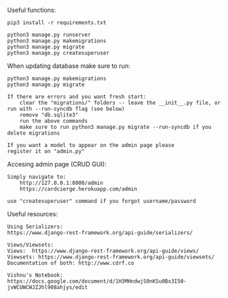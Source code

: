 Useful functions: 

    pip3 install -r requirements.txt

    python3 manage.py runserver
    python3 manage.py makemigrations
    python3 manage.py migrate
    python3 manage.py createsuperuser

When updating database make sure to run:

    python3 manage.py makemigrations
    python3 manage.py migrate

    If there are errors and you want fresh start:
        clear the "migrations/" folders -- leave the __init__.py file, or run with --run-syncdb flag (see below)
        remove "db.sqlite3"
        run the above commands
        make sure to run python3 manage.py migrate --run-syncdb if you delete migrations

    If you want a model to appear on the admin page please 
    register it on "admin.py"

Accesing admin page (CRUD GUI):

    Simply navigate to: 
        http://127.0.0.1:8000/admin
        https://cardcierge.herokuapp.com/admin

    use "createsuperuser" command if you forgot username/password


Useful resources: 

    Using Serializers:
    https://www.django-rest-framework.org/api-guide/serializers/

    Views/Viewsets: 
    Views:  https://www.django-rest-framework.org/api-guide/views/
    Viewsets: https://www.django-rest-framework.org/api-guide/viewsets/
    Documentation of both: http://www.cdrf.co

    Vishnu's Notebook: 
    https://docs.google.com/document/d/1H3MHndwjS0nKSu0Bx3I50-jvWCUWCWJZJhl908ahjys/edit